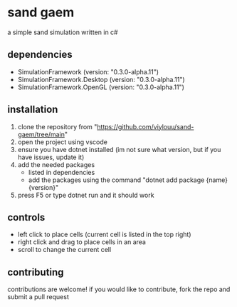 # sand gaem
a simple sand simulation written in c#

## dependencies
- SimulationFramework (version: "0.3.0-alpha.11")
- SimulationFramework.Desktop (version: "0.3.0-alpha.11")
- SimulationFramework.OpenGL (version: "0.3.0-alpha.11")

## installation
1. clone the repository from "https://github.com/viylouu/sand-gaem/tree/main"
2. open the project using vscode
3. ensure you have dotnet installed (im not sure what version, but if you have issues, update it)
3. add the needed packages
    - listed in dependencies
    - add the packages using the command "dotnet add package {name} {version}"
4. press F5 or type dotnet run and it should work

## controls
- left click to place cells (current cell is listed in the top right)
- right click and drag to place cells in an area
- scroll to change the current cell

## contributing
contributions are welcome!
if you would like to contribute, fork the repo and submit a pull request